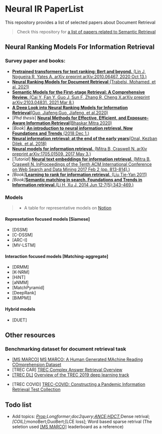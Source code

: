 # Neural IR PaperList

This repository provides a list of selected papers about Document Retrieval

> Check this repository for [a list of papers related to Semantic Retrieval](https://github.com/caiyinqiong/Semantic-Retrieval-Models)

## Neural Ranking Models For Information Retrieval

### Survey paper and books:

* [**Pretrained transformers for text ranking: Bert and beyond.** (Lin J, Nogueira R, Yates A. arXiv preprint arXiv:2010.06467. 2020 Oct 13.)](https://arxiv.org/abs/2010.06467)
* [**Neural Ranking Models for Document Retrieval** (Trabelsi, Mohamed, et al. 2021)](https://arxiv.org/abs/2102.11903)
* [**Semantic Models for the First-stage Retrieval: A Comprehensive Review.** (Cai Y, Fan Y, Guo J, Sun F, Zhang R, Cheng X.arXiv preprint arXiv:2103.04831. 2021 Mar 8.)](https://arxiv.org/abs/2103.04831.pdf)
* [**A Deep Look into Neural Ranking Models for Information Retrieval**(Guo, Jiafeng,Guo, Jiafeng, et al.2020)](https://arxiv.org/abs/1903.06902)
* [*Phd thesis*] [**Neural Methods for Effective, Efficient, and Exposure-Aware Information Retrieval**(Bhaskar Mitra 2020)](https://arxiv.org/abs/2012.11685)
* [*Book*] [**An introduction to neural information retrieval. Now Foundations and Trends** (2018 Dec 1.)](https://www.microsoft.com/en-us/research/uploads/prod/2017/06/fntir2018-neuralir-mitra.pdf)
* [**Neural information retrieval: at the end of the early years**(Onal, Kezban Dilek, et al. 2018)](https://link.springer.com/content/pdf/10.1007/s10791-017-9321-y.pdf)
* [ **Neural models for information retrieval.** (Mitra B, Craswell N. arXiv preprint arXiv:1705.01509. 2017 May 3.)](https://arxiv.org/abs/1705.01509)
* [*Tutorial*] [ **Neural text embeddings for information retrieval.** (Mitra B, Craswell N. InProceedings of the Tenth ACM International Conference on Web Search and Data Mining 2017 Feb 2 (pp. 813-814).)](Papers\neuirtutorial-wsdm2017-170206010405.pdf)
* *[Book]*[**Learning to rank for information retrieval.** (Liu,Tie-Yan 2011)](https://dl.acm.org/doi/abs/10.1561/1500000016)
* *[Book]*[**Semantic matching in search. Foundations and Trends in Information retrieval.**(Li H, Xu J. 2014 Jun 12;7(5):343-469.)](https://dl.acm.org/doi/abs/10.1561/1500000035)

### Models

> * A table for representative models on [Notion](https://www.notion.so/wasdcom/182d7120624847c1af58c254f44caccb?v=d5cb41954b6b4bd2af3199c8d3602271)

#### Represetation focused models \[Siamese\]

- \[DSSM\]
- \[C-DSSM\]
- \[ARC-I\]
- \[MV-LSTM\]

#### Interaction focused models \[Matching-aggregate\]
- \[DRMM\]
- \[K-NRM\]
- \[HiNT\]
- \[aNMM\]
- \[MatchPyramid\]
- \[DeepRank\]
- \[BiMPM\]]

#### Hybrid models
- \[DUET\]

## Other resources

### Benchmarking dataset for document retrieval task

* [\[MS MARCO\]](https://microsoft.github.io/msmarco/) [MS MARCO: A Human Generated MAchine Reading COmprehension Dataset](https://arxiv.org/pdf/1611.09268.pdf)
* \[TREC CAR\] [TREC Complex Answer Retrieval Overview](https://trec.nist.gov/pubs/trec26/papers/Overview-CAR.pdf)
* [\[TREC DL\]](https://trec.nist.gov/) [Overview of the TREC 2019 deep learning track](https://arxiv.org/pdf/2003.07820.pdf)

- \[TREC COVID\] [TREC-COVID: Constructing a Pandemic Information Retrieval Test Collection](https://dl.acm.org/doi/pdf/10.1145/3451964.3451965)

## Todo list

* Add topics: *[Prop](https://arxiv.org/abs/2010.10137)*;*Longformer*;*doc2query*;*[ANCE](https://github.com/microsoft/ANCE)*;*[HDCT](https://github.com/AdeDZY/DeepCT)*;Dense retrival;*[COIL]*;monoBert;DuoBert;[LCE loss]; Word based sparse retrival (The seletion used [\[MS MARCO\]](https://microsoft.github.io/msmarco/) leaderboard as a reference)
